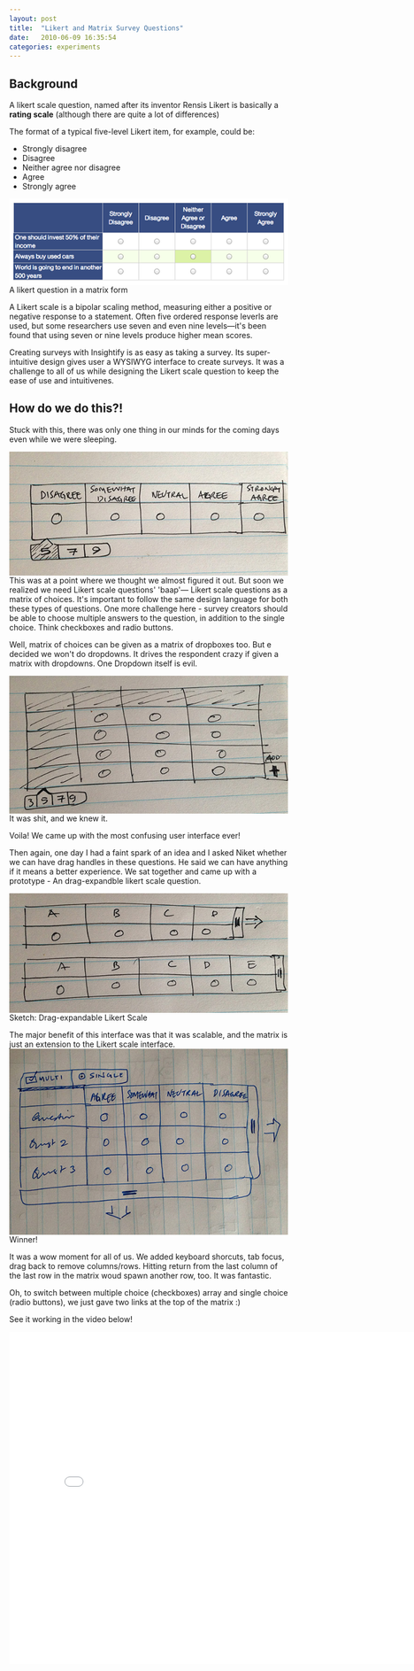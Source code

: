 ```yaml
---
layout: post
title:  "Likert and Matrix Survey Questions"
date:   2010-06-09 16:35:54
categories: experiments
---
```

<h2>Background</h2>
<p>A likert scale question, named after its inventor Rensis Likert is basically a <strong>rating scale</strong> (although there are quite a lot of differences)</p>

<p>The format of a typical five-level Likert item, for example, could be:</p>

* Strongly disagree
* Disagree
* Neither agree nor disagree
* Agree
* Strongly agree



<img src="/images/survey.png" alt="Alfred App Screenshot" style="float:left" />
<div><p class="caption">A likert question in a matrix form</p></div>
<p>A Likert scale is a bipolar scaling method, measuring either a positive or negative response to a statement. Often five ordered response leverls are used, but some researchers use seven and even nine levels—it's been found that using seven or nine levels produce higher mean scores.</p>

<p>Creating surveys with Insightify is as easy as taking a survey. Its super-intuitive design gives user a WYSIWYG interface to create surveys. It was a challenge to all of us while designing the Likert scale question to keep the ease of use and intuitivenes.</p>

<h2>How do we do this?!</h2>
<p>Stuck with this, there was only one thing in our minds for the coming days even while we were sleeping.</p>
<img src="/images/IMG_4805.jpg" alt="" style="float:left" />
<div><p class="caption"></p></div>
<p>This was at a point where we thought we almost figured it out. But soon we realized we need Likert scale questions' 'baap'— Likert scale questions as a matrix of choices. It's important to follow the same design language for both these types of questions. One more challenge here - survey creators should be able to choose multiple answers to the question, in addition to the single choice. Think checkboxes and radio buttons.</p>
<p>Well, matrix of choices can be given as a matrix of dropboxes too. But e decided we won't do dropdowns. It drives the respondent crazy if given a matrix with dropdowns. One Dropdown itself is evil.</p>

<img src="/images/IMG_4806.JPG" alt="" style="float:left" />
<div><p class="caption">It was shit, and we knew it.</p></div>
<p>Voila! We came up with the most confusing user interface ever!</p>
<p>Then again, one day I had a faint spark of an idea and I asked Niket whether we can have drag handles in these questions. He said we can have anything if it means a better experience. We sat together and came up with a prototype - An drag-expandble likert scale question.</p>
<img src="/images/IMG_4807.JPG" alt="" style="float:left" />
<div><p class="caption">Sketch: Drag-expandable Likert Scale</p></div>
The major benefit of this interface was that it was scalable, and the matrix is just an extension to the Likert scale interface.

<img src="/images/IMG_4808.JPG" alt="" style="float:left" />
<div><p class="caption">Winner!</p></div>
It was a wow moment for all of us. We added keyboard shorcuts, tab focus, drag back to remove columns/rows. Hitting return from the last column of the last row in the matrix woud spawn another row, too. It was fantastic.

<p>Oh, to switch between multiple choice (checkboxes) array and single choice (radio buttons), we just gave two links at the top of the matrix :)</p>

<p>See it working in the video below!</p>
<iframe width="800" height="600" src="//www.youtube.com/embed/yhcohNvZuOc?rel=0" frameborder="0" allowfullscreen></iframe>